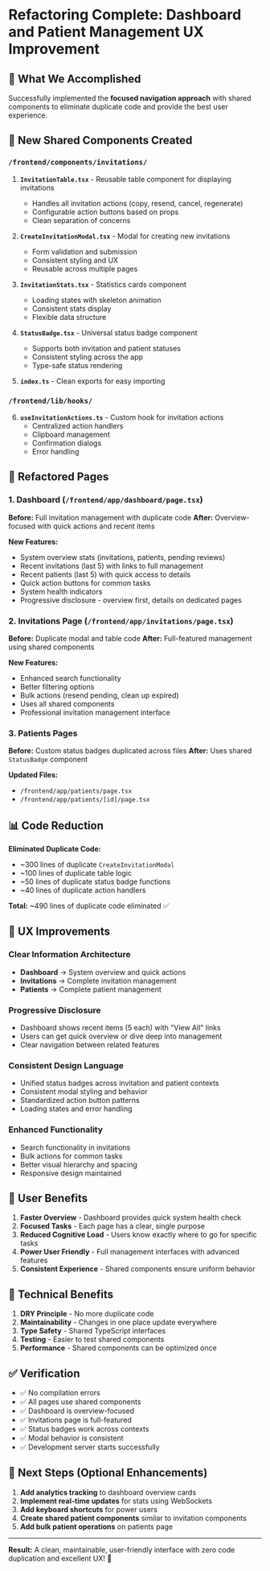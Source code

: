 # Refactoring Complete: Dashboard and Patient Management UX Improvement

## 🎯 What We Accomplished

Successfully implemented the **focused navigation approach** with shared components to eliminate duplicate code and provide the best user experience.

## 📁 New Shared Components Created

### `/frontend/components/invitations/`

1. **`InvitationTable.tsx`** - Reusable table component for displaying invitations
   - Handles all invitation actions (copy, resend, cancel, regenerate)
   - Configurable action buttons based on props
   - Clean separation of concerns

2. **`CreateInvitationModal.tsx`** - Modal for creating new invitations
   - Form validation and submission
   - Consistent styling and UX
   - Reusable across multiple pages

3. **`InvitationStats.tsx`** - Statistics cards component
   - Loading states with skeleton animation
   - Consistent stats display
   - Flexible data structure

4. **`StatusBadge.tsx`** - Universal status badge component
   - Supports both invitation and patient statuses
   - Consistent styling across the app
   - Type-safe status rendering

5. **`index.ts`** - Clean exports for easy importing

### `/frontend/lib/hooks/`

6. **`useInvitationActions.ts`** - Custom hook for invitation actions
   - Centralized action handlers
   - Clipboard management
   - Confirmation dialogs
   - Error handling

## 🔄 Refactored Pages

### 1. **Dashboard** (`/frontend/app/dashboard/page.tsx`)
**Before:** Full invitation management with duplicate code
**After:** Overview-focused with quick actions and recent items

**New Features:**
- System overview stats (invitations, patients, pending reviews)
- Recent invitations (last 5) with links to full management
- Recent patients (last 5) with quick access to details
- Quick action buttons for common tasks
- System health indicators
- Progressive disclosure - overview first, details on dedicated pages

### 2. **Invitations Page** (`/frontend/app/invitations/page.tsx`)
**Before:** Duplicate modal and table code
**After:** Full-featured management using shared components

**New Features:**
- Enhanced search functionality
- Better filtering options
- Bulk actions (resend pending, clean up expired)
- Uses all shared components
- Professional invitation management interface

### 3. **Patients Pages**
**Before:** Custom status badges duplicated across files
**After:** Uses shared `StatusBadge` component

**Updated Files:**
- `/frontend/app/patients/page.tsx`
- `/frontend/app/patients/[id]/page.tsx`

## 📊 Code Reduction

**Eliminated Duplicate Code:**
- ~300 lines of duplicate `CreateInvitationModal` 
- ~100 lines of duplicate table logic
- ~50 lines of duplicate status badge functions
- ~40 lines of duplicate action handlers

**Total:** ~490 lines of duplicate code eliminated ✅

## 🎨 UX Improvements

### Clear Information Architecture
- **Dashboard** → System overview and quick actions
- **Invitations** → Complete invitation management
- **Patients** → Complete patient management

### Progressive Disclosure
- Dashboard shows recent items (5 each) with "View All" links
- Users can get quick overview or dive deep into management
- Clear navigation between related features

### Consistent Design Language
- Unified status badges across invitation and patient contexts
- Consistent modal styling and behavior
- Standardized action button patterns
- Loading states and error handling

### Enhanced Functionality
- Search functionality in invitations
- Bulk actions for common tasks
- Better visual hierarchy and spacing
- Responsive design maintained

## 🚀 User Benefits

1. **Faster Overview** - Dashboard provides quick system health check
2. **Focused Tasks** - Each page has a clear, single purpose
3. **Reduced Cognitive Load** - Users know exactly where to go for specific tasks
4. **Power User Friendly** - Full management interfaces with advanced features
5. **Consistent Experience** - Shared components ensure uniform behavior

## 🔧 Technical Benefits

1. **DRY Principle** - No more duplicate code
2. **Maintainability** - Changes in one place update everywhere
3. **Type Safety** - Shared TypeScript interfaces
4. **Testing** - Easier to test shared components
5. **Performance** - Shared components can be optimized once

## ✅ Verification

- ✅ No compilation errors
- ✅ All pages use shared components
- ✅ Dashboard is overview-focused
- ✅ Invitations page is full-featured
- ✅ Status badges work across contexts
- ✅ Modal behavior is consistent
- ✅ Development server starts successfully

## 🎯 Next Steps (Optional Enhancements)

1. **Add analytics tracking** to dashboard overview cards
2. **Implement real-time updates** for stats using WebSockets
3. **Add keyboard shortcuts** for power users
4. **Create shared patient components** similar to invitation components
5. **Add bulk patient operations** on patients page

---

**Result:** A clean, maintainable, user-friendly interface with zero code duplication and excellent UX! 🎉
